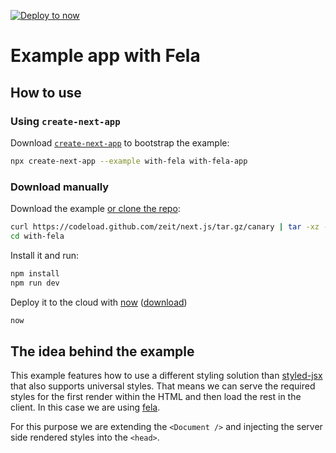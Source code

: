 [![Deploy to now](https://deploy.now.sh/static/button.svg)](https://deploy.now.sh/?repo=https://github.com/zeit/next.js/tree/master/examples/with-fela)

# Example app with Fela

## How to use

### Using `create-next-app`

Download [`create-next-app`](https://github.com/segmentio/create-next-app) to bootstrap the example:

```bash
npx create-next-app --example with-fela with-fela-app
```

### Download manually

Download the example [or clone the repo](https://github.com/zeit/next.js):

```bash
curl https://codeload.github.com/zeit/next.js/tar.gz/canary | tar -xz --strip=2 next.js-canary/examples/with-fela
cd with-fela
```

Install it and run:

```bash
npm install
npm run dev
```

Deploy it to the cloud with [now](https://zeit.co/now) ([download](https://zeit.co/download))

```bash
now
```

## The idea behind the example

This example features how to use a different styling solution than [styled-jsx](https://github.com/zeit/styled-jsx) that also supports universal styles. That means we can serve the required styles for the first render within the HTML and then load the rest in the client. In this case we are using [fela](https://github.com/rofrischmann/fela).

For this purpose we are extending the `<Document />` and injecting the server side rendered styles into the `<head>`.
